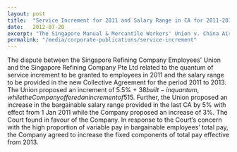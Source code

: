 ```yaml
---
layout: post
title:  "Service Increment for 2011 and Salary Range in CA for 2011-2013"
date:   2012-07-20
excerpt: "The Singapore Manual & Mercantile Workers' Union v. China Airlines Limited: The Court rhas been adjourned to a date to be fixed."
permalink: "/media/corporate-publications/service-increment"
---
```


The dispute between the Singapore Refining Company Employees' Union and the Singapore Refining Company Pte Ltd related to the quantum of service increment to be granted to employees in 2011 and the salary range to be provided in the new Collective Agreement for the period 2011 to 2013. The Union proposed an increment of 5.5% + $38 built-in quantum, while the Company offered an increment of 5% +$15. Further, the Union proposed an increase in the bargainable salary range provided in the last CA by 5% with effect from 1 Jan 2011 while the Company proposed an increase of 3%. The Court found in favour of the Company. In response to the Court’s concern with the high proportion of variable pay in bargainable employees’ total pay, the Company agreed to increase the fixed components of total pay effective from 2013.